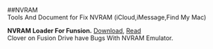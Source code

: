##NVRAM   
Tools And Document for Fix NVRAM (iCloud,iMessage,Find My Mac)    
     
**NVRAM Loader For Funsion.** [Download](https://raw.github.com/xenatt/Hackintosh/master/NVRAM/FusionLoadNvram.command), [Read](https://github.com/xenatt/Hackintosh/blob/master/NVRAM/FusionLoadNvram.command)    
Clover on Fusion Drive have Bugs With NVRAM Emulator.   